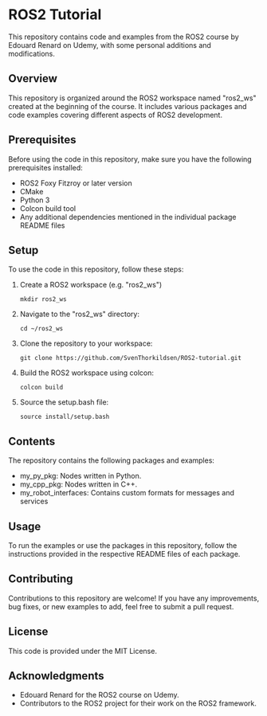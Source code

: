 # ROS2 Tutorial

This repository contains code and examples from the ROS2 course by Edouard Renard on Udemy, with some personal additions and modifications.

## Overview

This repository is organized around the ROS2 workspace named "ros2_ws" created at the beginning of the course. It includes various packages and code examples covering different aspects of ROS2 development.

## Prerequisites

Before using the code in this repository, make sure you have the following prerequisites installed:

- ROS2 Foxy Fitzroy or later version
- CMake
- Python 3
- Colcon build tool
- Any additional dependencies mentioned in the individual package README files

## Setup

To use the code in this repository, follow these steps:

1. Create a ROS2 workspace (e.g. "ros2_ws")
    ```
    mkdir ros2_ws
    ```
    
2. Navigate to the "ros2_ws" directory:

    ```
    cd ~/ros2_ws
    ```
   
3. Clone the repository to your workspace:

    ```
    git clone https://github.com/SvenThorkildsen/ROS2-tutorial.git
    ```

4. Build the ROS2 workspace using colcon:

    ```
    colcon build
    ```

5. Source the setup.bash file:

    ```
    source install/setup.bash
    ```

## Contents

The repository contains the following packages and examples:

- my_py_pkg:            Nodes written in Python.
- my_cpp_pkg:           Nodes written in C++.
- my_robot_interfaces:  Contains custom formats for messages and services

## Usage

To run the examples or use the packages in this repository, follow the instructions provided in the respective README files of each package.

## Contributing

Contributions to this repository are welcome! If you have any improvements, bug fixes, or new examples to add, feel free to submit a pull request.

## License

This code is provided under the MIT License.

## Acknowledgments

- Edouard Renard for the ROS2 course on Udemy.
- Contributors to the ROS2 project for their work on the ROS2 framework.

